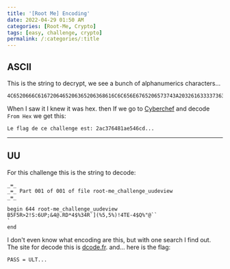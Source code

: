 ```yaml
---
title: '[Root Me] Encoding'
date: 2022-04-29 01:50 AM
categories: [Root-Me, Crypto]
tags: [easy, challenge, crypto]
permalink: /:categories/:title
---
```


## ASCII

This is the string to decrypt, we see a bunch of alphanumerics characters...

```
4C6520666C6167206465206365206368616C6C656E6765206573743A203261633337363438316165353436636436383964356239313237356433323465
```

When I saw it I knew it was hex. then If we go to [Cyberchef](https://cyberchef.org/) and decode `From Hex` we get this:

`Le flag de ce challenge est: 2ac376481ae546cd...`

---

## UU

For this challenge this is the string to decode:

```
_=_ 
_=_ Part 001 of 001 of file root-me_challenge_uudeview
_=_ 

begin 644 root-me_challenge_uudeview
B5F5R>2!S:6UP;&4@.RD*4$%34R`](%5,5%)!4TE-4$Q%"@``
`
end
```

I don't even know what encoding are this, but with one search I find out. The site for decode this is [dcode.fr](https://www.dcode.fr/uu-encoding). and... here is the flag:

`PASS = ULT...`
